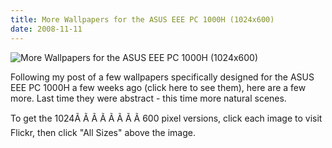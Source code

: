 ```yaml
---
title: More Wallpapers for the ASUS EEE PC 1000H (1024x600)
date: 2008-11-11
---
```


![More Wallpapers for the ASUS EEE PC 1000H (1024x600)](https://source.unsplash.com/DWyRC2juMgs/1600x900)

Following my post of a few wallpapers specifically designed for the ASUS EEE PC 1000H a few weeks ago (click here to see them), here are a few more. Last time they were abstract - this time more natural scenes.

To get the 1024Ã Ã Ã Ã Ã Ã Ã Ã 600 pixel versions, click each image to visit Flickr, then click "All Sizes" above the image.